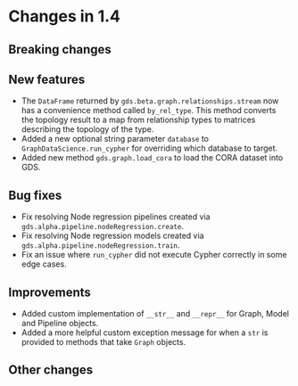 # Changes in 1.4


## Breaking changes


## New features

* The `DataFrame` returned by `gds.beta.graph.relationships.stream` now has a convenience method called `by_rel_type`.
This method converts the topology result to a map from relationship types to matrices describing the topology of the type.
* Added a new optional string parameter `database` to `GraphDataScience.run_cypher` for overriding which database to target.
* Added new method `gds.graph.load_cora` to load the CORA dataset into GDS.


## Bug fixes

* Fix resolving Node regression pipelines created via `gds.alpha.pipeline.nodeRegression.create`.
* Fix resolving Node regression models created via `gds.alpha.pipeline.nodeRegression.train`.
* Fix an issue where `run_cypher` did not execute Cypher correctly in some edge cases.


## Improvements

* Added custom implementation of `__str__` and `__repr__` for Graph, Model and Pipeline objects.
* Added a more helpful custom exception message for when a `str` is provided to methods that take `Graph` objects.


## Other changes
